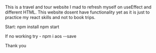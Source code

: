 This is a travel and tour website I mad to refresh myself on useEffect and different HTML.
This website dosent have functionality yet as it is just to practice my react skills and not to book trips.


Start: npm install
       npm start

If no working try - npm i aos --save


Thank you